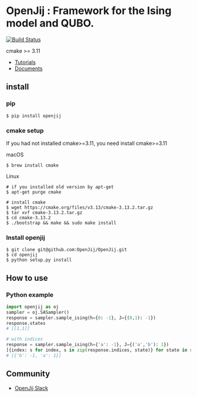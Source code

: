 # OpenJij : Framework for the Ising model and QUBO.

[![Build Status](https://travis-ci.org/OpenJij/OpenJij.svg?branch=master)](https://travis-ci.org/OpenJij/OpenJij)

cmake >= 3.11

- [Tutorials](https://openjij.github.io/OpenJijTutorial/_build/html/index.html)
- [Documents](https://openjij.github.io/OpenJij/)

## install

### pip
```
$ pip install openjij
```

### cmake setup

If you had not installed cmake>=3.11, you need install cmake>=3.11

macOS
```
$ brew install cmake
```

Linux
```
# if you installed old version by apt-get
$ apt-get purge cmake

# install cmake 
$ wget https://cmake.org/files/v3.13/cmake-3.13.2.tar.gz
$ tar xvf cmake-3.13.2.tar.gz
$ cd cmake-3.13.2
$ ./bootstrap && make && sudo make install 
```

### Install openjij 
```
$ git clone git@github.com:OpenJij/OpenJij.git
$ cd openjij
$ python setup.py install
```

## How to use

### Python example

```python
import openjij as oj
sampler = oj.SASampler()
response = sampler.sample_ising(h={0: -1}, J={(0,1): -1})
response.states
# [[1,1]]

# with indices
response = sampler.sample_ising(h={'a': -1}, J={('a','b'): 1})
[{index: s for index, s in zip(response.indices, state)} for state in response.states]
# [{'b': -1, 'a': 1}]
```
## Community

- [OpenJij Slack](https://join.slack.com/t/openjij/shared_invite/enQtNjQyMjIwMzMwNzA4LWU4ODM5ODNjZmIyMzViOTZjODAyM2NmNmM3NTcwYmE2NGFkZGFkOGE3ZWVjMTNkOWZhOTVjMGE4NDI4YjlkMzc)

